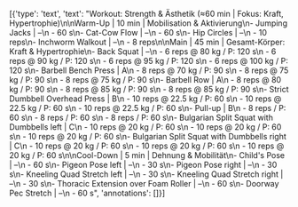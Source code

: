 [{'type': 'text', 'text': "Workout: Strength & Ästhetik (≈60 min | Fokus: Kraft, Hypertrophie)\n\nWarm-Up | 10 min | Mobilisation & Aktivierung\n- Jumping Jacks | –\n    - 60 s\n- Cat-Cow Flow | –\n    - 60 s\n- Hip Circles | –\n    - 10 reps\n- Inchworm Walkout | –\n    - 8 reps\n\nMain | 45 min | Gesamt-Körper: Kraft & Hypertrophie\n- Back Squat | –\n    - 6 reps @ 80 kg / P: 120 s\n    - 6 reps @ 90 kg / P: 120 s\n    - 6 reps @ 95 kg / P: 120 s\n    - 6 reps @ 100 kg / P: 120 s\n- Barbell Bench Press | A\n    - 8 reps @ 70 kg / P: 90 s\n    - 8 reps @ 75 kg / P: 90 s\n    - 8 reps @ 75 kg / P: 90 s\n- Barbell Row | A\n    - 8 reps @ 80 kg / P: 90 s\n    - 8 reps @ 85 kg / P: 90 s\n    - 8 reps @ 85 kg / P: 90 s\n- Strict Dumbbell Overhead Press | B\n    - 10 reps @ 22.5 kg / P: 60 s\n    - 10 reps @ 22.5 kg / P: 60 s\n    - 10 reps @ 22.5 kg / P: 60 s\n- Pull-up | B\n    - 8 reps / P: 60 s\n    - 8 reps / P: 60 s\n    - 8 reps / P: 60 s\n- Bulgarian Split Squat with Dumbbells left | C\n    - 10 reps @ 20 kg / P: 60 s\n    - 10 reps @ 20 kg / P: 60 s\n    - 10 reps @ 20 kg / P: 60 s\n- Bulgarian Split Squat with Dumbbells right | C\n    - 10 reps @ 20 kg / P: 60 s\n    - 10 reps @ 20 kg / P: 60 s\n    - 10 reps @ 20 kg / P: 60 s\n\nCool-Down | 5 min | Dehnung & Mobilität\n- Child's Pose | –\n    - 60 s\n- Pigeon Pose left | –\n    - 30 s\n- Pigeon Pose right | –\n    - 30 s\n- Kneeling Quad Stretch left | –\n    - 30 s\n- Kneeling Quad Stretch right | –\n    - 30 s\n- Thoracic Extension over Foam Roller | –\n    - 60 s\n- Doorway Pec Stretch | –\n    - 60 s", 'annotations': []}]